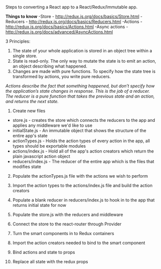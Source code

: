 Steps to converting a React app to a React/Redux/Immutable app.

**Things to know**
-Store - http://redux.js.org/docs/basics/Store.html
-Reducers - http://redux.js.org/docs/basics/Reducers.html
-Actions - http://redux.js.org/docs/basics/Actions.html
-Async actions - http://redux.js.org/docs/advanced/AsyncActions.html

3 Principles:
1. The state of your whole application is stored in an object tree within a single store.
2. State is read-only.  The only way to mutate the state is to emit an action, an object describing what happened.
3. Changes are made with pure functions.  To specify how the state tree is transformed by actions, you write pure reducers.

*Actions describe the fact that something happened, but don’t specify how the application’s state changes in response. This is the job of a reducer.*
*The reducer is a pure function that takes the previous state and an action, and returns the next state.*

1. Create new files
  - store.js - creates the store which connects the reducers to the app and applies any middleware we'd like to use
  - initialState.js - An immutable object that shows the structure of the entire app's state
  - actionTypes.js - Holds the action types of every action in the app, all types should be exportable modules
  - actions/index.js - Hold all of the app's action creators which return the plain javascript action object
  - reducers/index.js - The reducer of the entire app which is the files that modifies state

2. Populate the actionTypes.js file with the actions we wish to perform

3. Import the action types to the actions/index.js file and build the action creators

4. Populate a blank reducer in reducers/index.js to hook in to the app that returns initial state for now

5. Populate the store.js with the reducers and middleware

6. Connect the store to the react-router through Provider

6. Turn the smart components in to Redux containers

7. Import the action creators needed to bind to the smart component

8. Bind actions and state to props

9. Replace all state with the redux props
